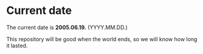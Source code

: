# Current date

The current date is **2005.06.19.** (YYYY.MM.DD.)

This repository will be good when the world ends, so we will know how long it lasted.